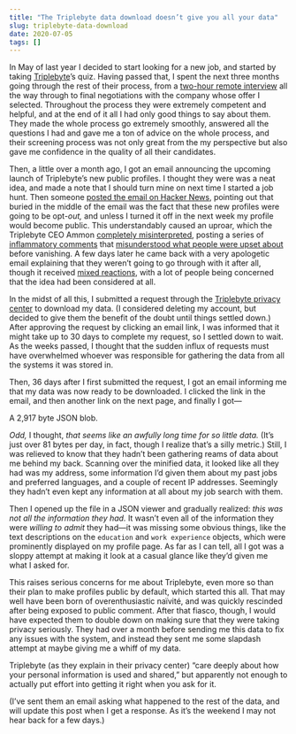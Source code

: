 ```yaml
---
title: "The Triplebyte data download doesn’t give you all your data"
slug: triplebyte-data-download
date: 2020-07-05
tags: []
---
```


In May of last year I decided to start looking for a new job, and started by taking [Triplebyte](https://triplebyte.com/)’s quiz. Having passed that, I spent the next three months going through the rest of their process, from a [two-hour remote interview](https://triplebyte.com/interview_guide) all the way through to final negotiations with the company whose offer I selected. Throughout the process they were extremely competent and helpful, and at the end of it all I had only good things to say about them. They made the whole process go extremely smoothly, answered all the questions I had and gave me a ton of advice on the whole process, and their screening process was not only great from the my perspective but also gave me confidence in the quality of all their candidates. 

Then, a little over a month ago, I got an email announcing the upcoming launch of Triplebyte’s new public profiles. I thought they were was a neat idea, and made a note that I should turn mine on next time I started a job hunt. Then someone [posted the email on Hacker News](https://news.ycombinator.com/item?id=23279837), pointing out that buried in the middle of the email was the fact that these new profiles were going to be opt-*out,* and unless I turned it off in the next week my profile would become public. This understandably caused an uproar, which the Triplebyte CEO Ammon [completely misinterpreted](https://news.ycombinator.com/item?id=23280460), posting a series of [inflammatory comments](https://news.ycombinator.com/item?id=23280120) that [misunderstood what people were upset about](https://news.ycombinator.com/item?id=23280472) before vanishing. A few days later he came back with a very apologetic email explaining that they weren’t going to go through with it after all, though it received [mixed reactions](https://news.ycombinator.com/item?id=23303037), with a lot of people being concerned that the idea had been considered at all.

In the midst of all this, I submitted a request through the [Triplebyte privacy center](https://triplebyte.com/privacy-center) to download my data. (I considered deleting my account, but decided to give them the benefit of the doubt until things settled down.) After approving the request by clicking an email link, I was informed that it might take up to 30 days to complete my request, so I settled down to wait. As the weeks passed, I thought that the sudden influx of requests must have overwhelmed whoever was responsible for gathering the data from all the systems it was stored in.

Then, 36 days after I first submitted the request, I got an email informing me that my data was now ready to be downloaded. I clicked the link in the email, and then another link on the next page, and finally I got—

A 2,917 byte JSON blob.

*Odd,* I thought, *that seems like an awfully long time for so little data.* (It’s just over 81 bytes per day, in fact, though I realize that’s a silly metric.) Still, I was relieved to know that they hadn’t been gathering reams of data about me behind my back. Scanning over the minified data, it looked like all they had was my address, some information I’d given them about my past jobs and preferred languages, and a couple of recent IP addresses. Seemingly they hadn’t even kept any information at all about my job search with them.

Then I opened up the file in a JSON viewer and gradually realized: *this was not all the information they had.* It wasn’t even all of the information they were *willing to admit* they had—it was missing some obvious things, like the text descriptions on the `education` and `work experience` objects, which were prominently displayed on my profile page. As far as I can tell, all I got was a sloppy attempt at making it look at a casual glance like they’d given me what I asked for.

This raises serious concerns for me about Triplebyte, even more so than their plan to make profiles public by default, which started this all. That may well have been born of overenthusiastic naïvité, and was quickly rescinded after being exposed to public comment. After that fiasco, though, I would have expected them to double down on making sure that they were taking privacy seriously. They had over a month before sending me this data to fix any issues with the system, and instead they sent me some slapdash attempt at maybe giving me a whiff of my data.

Triplebyte (as they explain in their privacy center) “care deeply about how your personal information is used and shared,” but apparently not enough to actually put effort into getting it right when you ask for it.

(I’ve sent them an email asking what happened to the rest of the data, and will update this post when I get a response. As it’s the weekend I may not hear back for a few days.)

